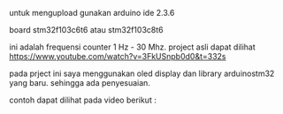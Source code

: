untuk mengupload gunakan arduino ide 2.3.6 

board stm32f103c6t6 atau stm32f103c8t6

ini adalah frequensi counter 1 Hz - 30 Mhz. project asli dapat dilihat https://www.youtube.com/watch?v=3FkUSnpb0d0&t=332s

pada prject ini saya menggunakan oled display dan library arduinostm32 yang baru. sehingga ada penyesuaian.

contoh dapat dilihat pada video berikut :
